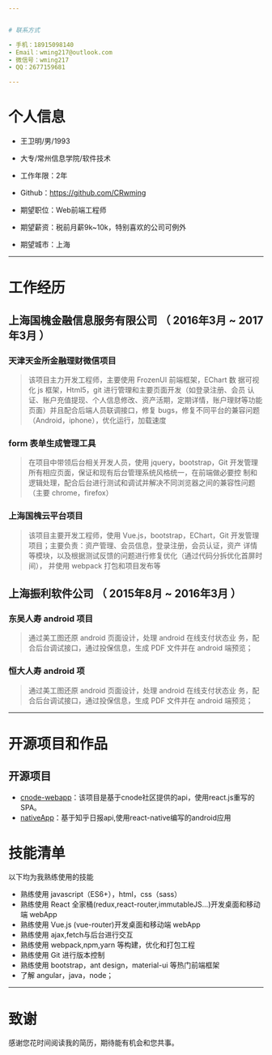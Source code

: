 ```yaml
---


# 联系方式

- 手机：18915098140
- Email：wming217@outlook.com
- 微信号：wming217
- QQ：2677159681

---
```


# 个人信息

 - 王卫明/男/1993 
 - 大专/常州信息学院/软件技术 
 - 工作年限：2年
 - Github：https://github.com/CRwming  

 - 期望职位：Web前端工程师
 - 期望薪资：税前月薪9k~10k，特别喜欢的公司可例外
 - 期望城市：上海

---

# 工作经历


## 上海国槐金融信息服务有限公司  （ 2016年3月 ~ 2017年3月 ）

### 天津天金所金融理财微信项目  
>该项目主力开发工程师，主要使用 FrozenUI 前端框架，EChart 数 据可视化 js 框架，Html5，git 进行管理和主要页面开发（如登录注册、会员 认证、账户充值提现、个人信息修改、资产活期，定期详情，账户理财等功能 页面）并且配合后端人员联调接口，修复 bugs，修复不同平台的兼容问题（Android，iphone），优化运行，加载速度


### form 表单生成管理工具 
>在项目中带领后台相关开发人员，使用 jquery，bootstrap，Git 开发管理所有相应页面，保证和现有后台管理系统风格统一，在前端做必要控 制和逻辑处理，配合后台进行测试和调试并解决不同浏览器之间的兼容性问题 （主要 chrome，firefox）


### 上海国槐云平台项目

>该项目主要开发工程师，使用 Vue.js，bootstrap，EChart，Git 开发管理项目；主要负责：资产管理、会员信息，登录注册，会员认证，资产 详情等模块，以及根据测试反馈的问题进行修复优化（通过代码分拆优化首屏时间）， 并使用 webpack 打包和项目发布等

 
## 上海振利软件公司  （ 2015年8月 ~ 2016年3月 ）

### 东吴人寿 android 项目  
>通过美工图还原 android 页面设计，处理 android 在线支付状态业 务，配合后台调试接口，通过投保信息，生成 PDF 文件并在 android 端预览；   


### 恒大人寿 android 项
>通过美工图还原 android 页面设计，处理 android 在线支付状态业 务，配合后台调试接口，通过投保信息，生成 PDF 文件并在 android 端预览； 


---

# 开源项目和作品

## 开源项目

 - [cnode-webapp](https://github.com/CRwming/cnode-webapp)：该项目是基于cnode社区提供的api，使用react.js重写的SPA。
 - [nativeApp](https://github.com/CRwming/nativeApp)：基于知乎日报api,使用react-native编写的android应用


# 技能清单

以下均为我熟练使用的技能

- 熟练使用 javascript（ES6+），html，css（sass）
- 熟练使用 React 全家桶(redux,react-router,immutableJS...)开发桌面和移动端 webApp
- 熟练使用 Vue.js (vue-router)开发桌面和移动端 webApp
- 熟练使用 ajax,fetch与后台进行交互
- 熟练使用 webpack,npm,yarn 等构建，优化和打包工程
- 熟练使用 Git 进行版本控制
- 熟练使用 bootstrap，ant design，material-ui 等热门前端框架
- 了解 angular，java，node；


---

# 致谢
感谢您花时间阅读我的简历，期待能有机会和您共事。
